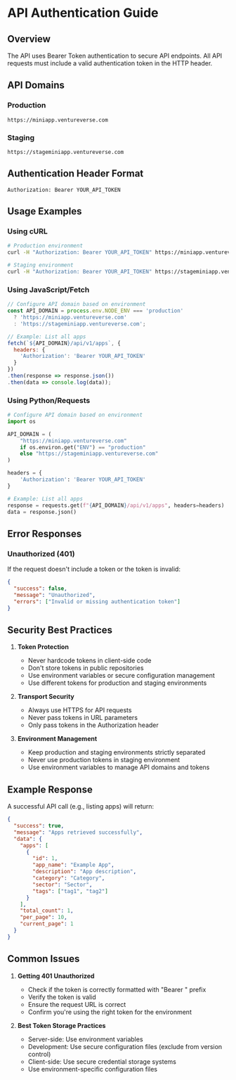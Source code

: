 # API Authentication Guide

## Overview
The API uses Bearer Token authentication to secure API endpoints. All API requests must include a valid authentication token in the HTTP header.

## API Domains

### Production
```
https://miniapp.ventureverse.com
```

### Staging
```
https://stageminiapp.ventureverse.com
```

## Authentication Header Format
```http
Authorization: Bearer YOUR_API_TOKEN
```

## Usage Examples

### Using cURL

```bash
# Production environment
curl -H "Authorization: Bearer YOUR_API_TOKEN" https://miniapp.ventureverse.com/api/v1/apps

# Staging environment
curl -H "Authorization: Bearer YOUR_API_TOKEN" https://stageminiapp.ventureverse.com/api/v1/apps
```

### Using JavaScript/Fetch
```javascript
// Configure API domain based on environment
const API_DOMAIN = process.env.NODE_ENV === 'production' 
  ? 'https://miniapp.ventureverse.com'
  : 'https://stageminiapp.ventureverse.com';

// Example: List all apps
fetch(`${API_DOMAIN}/api/v1/apps`, {
  headers: {
    'Authorization': 'Bearer YOUR_API_TOKEN'
  }
})
.then(response => response.json())
.then(data => console.log(data));
```

### Using Python/Requests
```python
# Configure API domain based on environment
import os

API_DOMAIN = (
    "https://miniapp.ventureverse.com"
    if os.environ.get("ENV") == "production"
    else "https://stageminiapp.ventureverse.com"
)

headers = {
    'Authorization': 'Bearer YOUR_API_TOKEN'
}

# Example: List all apps
response = requests.get(f"{API_DOMAIN}/api/v1/apps", headers=headers)
data = response.json()
```

## Error Responses

### Unauthorized (401)
If the request doesn't include a token or the token is invalid:

```json
{
  "success": false,
  "message": "Unauthorized",
  "errors": ["Invalid or missing authentication token"]
}
```

## Security Best Practices

1. **Token Protection**
   - Never hardcode tokens in client-side code
   - Don't store tokens in public repositories
   - Use environment variables or secure configuration management
   - Use different tokens for production and staging environments

2. **Transport Security**
   - Always use HTTPS for API requests
   - Never pass tokens in URL parameters
   - Only pass tokens in the Authorization header

3. **Environment Management**
   - Keep production and staging environments strictly separated
   - Never use production tokens in staging environment
   - Use environment variables to manage API domains and tokens

## Example Response
A successful API call (e.g., listing apps) will return:

```json
{
  "success": true,
  "message": "Apps retrieved successfully",
  "data": {
    "apps": [
      {
        "id": 1,
        "app_name": "Example App",
        "description": "App description",
        "category": "Category",
        "sector": "Sector",
        "tags": ["tag1", "tag2"]
      }
    ],
    "total_count": 1,
    "per_page": 10,
    "current_page": 1
  }
}
```

## Common Issues

1. **Getting 401 Unauthorized**
   - Check if the token is correctly formatted with "Bearer " prefix
   - Verify the token is valid
   - Ensure the request URL is correct
   - Confirm you're using the right token for the environment

2. **Best Token Storage Practices**
   - Server-side: Use environment variables
   - Development: Use secure configuration files (exclude from version control)
   - Client-side: Use secure credential storage systems
   - Use environment-specific configuration files